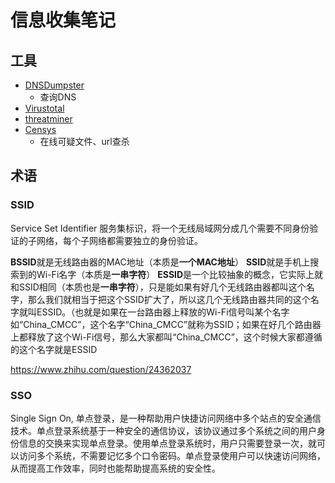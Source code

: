 # 信息收集笔记

## 工具

- [DNSDumpster](https://dnsdumpster.com/)
  - 查询DNS
- [Virustotal](https://www.virustotal.com/)
- [threatminer](https://www.threatminer.org/)
- [Censys](https://censys.io/)
  - 在线可疑文件、url查杀





## 术语

### SSID 

Service Set Identifier 服务集标识，将一个无线局域网分成几个需要不同身份验证的子网络，每个子网络都需要独立的身份验证。

**BSSID**就是无线路由器的MAC地址（本质是**一个MAC地址**）
**SSID**就是手机上搜索到的Wi-Fi名字（本质是**一串字符**）
**ESSID**是一个比较抽象的概念，它实际上就和SSID相同（本质也是**一串字符**），只是能如果有好几个无线路由器都叫这个名字，那么我们就相当于把这个SSID扩大了，所以这几个无线路由器共同的这个名字就叫ESSID。（也就是如果在一台路由器上释放的Wi-Fi信号叫某个名字如“China_CMCC”，这个名字“China_CMCC”就称为SSID；如果在好几个路由器上都释放了这个Wi-Fi信号，那么大家都叫“China_CMCC”，这个时候大家都遵循的这个名字就是ESSID

https://www.zhihu.com/question/24362037





### SSO

Single Sign On, 单点登录，是一种帮助用户快捷访问网络中多个站点的安全通信技术。单点登录系统基于一种安全的通信协议，该协议通过多个系统之间的用户身份信息的交换来实现单点登录。使用单点登录系统时，用户只需要登录一次，就可以访问多个系统，不需要记忆多个口令密码。单点登录使用户可以快速访问网络，从而提高工作效率，同时也能帮助提高系统的安全性。